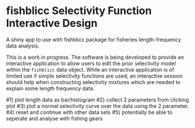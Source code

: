 # fishblicc Selectivity Function Interactive Design

A shiny app to use with fishblicc package for fisheries length-frequency data analysis.

This is a work in progress. The software is being developed to provide an interactive application to allow users to edit the prior selectivity model within the `fishblicc` data object. While an interactive application is of limited use if simple selectivity functions are used, an interactive session should help when constructing selectivity mixtures which are needed to explain some length frequency data.


#1) plot length data as bar/histogram
#2) collect 2 parameters from clicking plot
#3) plot a normal selectivity curve over the data using the 2 parameter.
#4) reset and continue with other data sets
#5) potentially be able to seperate and analyse with fishing gears
